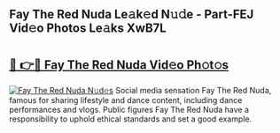 ## Fay The Red Nuda Le𝚊k𝚎d N𝚞𝚍e - Part-FEJ Vid𝚎o Photos Le𝚊ks XwB7L

# <h2><a href="http://fbfcefb.evod.top/?m=Fay+The+Red+Nuda">🔗 👉🔴 Fay The Red Nuda Vid𝚎o Ph𝚘t𝚘s</a></h2>

[![Fay The Red Nuda N𝚞d𝚎s](https://i.imgur.com/8V9OHl7.gif)](http://fbfcefb.evod.top/?m=Fay+The+Red+Nuda)
Social media sensation Fay The Red Nuda, famous for sharing lifestyle and dance content, including dance performances and vlogs. Public figures Fay The Red Nuda have a responsibility to uphold ethical standards and set a good example. 
